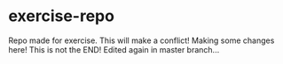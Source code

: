 # exercise-repo
Repo made for exercise.
This will make a conflict!
Making some changes here!
This is not the END!
Edited again in master branch...


